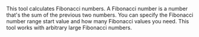 This tool calculates Fibonacci numbers.
A Fibonacci number is a number that's the sum of the previous two numbers. 
You can specify the Fibonacci number range start value and how many Fibonacci values you need. 
This tool works with arbitrary large Fibonacci numbers.

